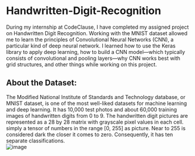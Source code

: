 # Handwritten-Digit-Recognition
During my internship at CodeClause, I have completed my assigned project on Handwritten Digit Recognition.
Working with the MNIST dataset allowed me to learn the principles of Convolutional Neural Networks (CNN), a particular kind of deep neural network. I learned how to use the Keras library to apply deep learning, how to build a CNN model—which typically consists of convolutional and pooling layers—why CNN works best with grid structures, and other things while working on this project.  

## About the Dataset:
The Modified National Institute of Standards and Technology database, or MNIST dataset, is one of the most well-liked datasets for machine learning and deep learning. It has 10,000 test photos and about 60,000 training images of handwritten digits from 0 to 9. The handwritten digit pictures are represented as a 28 by 28 matrix with grayscale pixel values in each cell. simply a tensor of numbers in the range [0, 255] as picture. Near to 255 is considered dark the closer it comes to zero. Consequently, it has ten separate classifications.  
![image](https://github.com/snehaexe/Handwritten-Digit-Recognition/assets/97626004/a0f2dd35-21d8-4ae6-98b1-f64387e0a06f)
